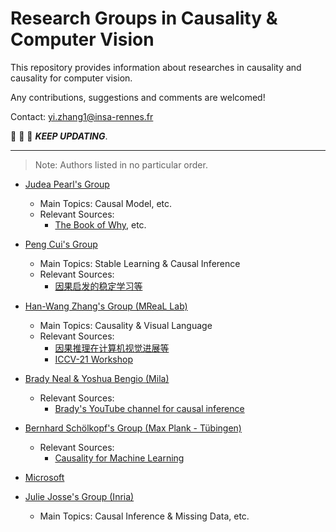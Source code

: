 # Research Groups in Causality & Computer Vision 

This repository provides information about researches in causality and causality for computer vision.

Any contributions, suggestions and comments are welcomed!

Contact: yi.zhang1@insa-rennes.fr

:running: :running: :running: ***KEEP UPDATING***.

------
> Note: Authors listed in no particular order.

- [Judea Pearl's Group](http://bayes.cs.ucla.edu/jp_home.html)
  - Main Topics: Causal Model, etc.
  - Relevant Sources: 
    - [The Book of Why](https://whuteducn-my.sharepoint.com/personal/frankliuceo_whut_edu_cn/_layouts/15/onedrive.aspx?id=%2Fpersonal%2Ffrankliuceo%5Fwhut%5Fedu%5Fcn%2FDocuments%2Fstorage%2Fshare%5Fcausal%2FThe%20Book%20of%20Why%20%2D%20Judea%20Pearl%2Epdf&parent=%2Fpersonal%2Ffrankliuceo%5Fwhut%5Fedu%5Fcn%2FDocuments%2Fstorage%2Fshare%5Fcausal), etc.

- [Peng Cui's Group](http://pengcui.thumedialab.com/#Publications)
  - Main Topics: Stable Learning & Causal Inference
  - Relevant Sources:
    - [因果启发的稳定学习等](https://search.bilibili.com/all?keyword=%E5%B4%94%E9%B9%8F%20%E5%9B%A0%E6%9E%9C&from_source=webtop_search&spm_id_from=333.788)

- [Han-Wang Zhang's Group (MReaL Lab)](https://mreallab.github.io/publications.html)
   - Main Topics: Causality & Visual Language 
   - Relevant Sources:
     - [因果推理在计算机视觉进展等](https://search.bilibili.com/all?keyword=%E5%BC%A0%E5%90%AB%E6%9C%9B&from_source=webtop_search&spm_id_from=333.851)
     - [ICCV-21 Workshop](https://www.causalityinvision.com/)

- [Brady Neal & Yoshua Bengio (Mila)](https://www.bradyneal.com/)
   - Relevant Sources:
     - [Brady's YouTube channel for causal inference](https://www.youtube.com/c/BradyNealCausalInference)

- [Bernhard Schölkopf's Group (Max Plank - Tübingen)](https://www.is.mpg.de/~bs)
   - Relevant Sources:
     - [Causality for Machine Learning](https://arxiv.org/abs/1911.10500)

- [Microsoft](https://www.microsoft.com/en-us/research/group/causal-inference/#publications)

- [Julie Josse's Group (Inria)](http://juliejosse.com/publications/)
  - Main Topics: Causal Inference & Missing Data, etc.


